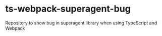 # ts-webpack-superagent-bug
Repository to show bug in superagent library when using TypeScript and Webpack
